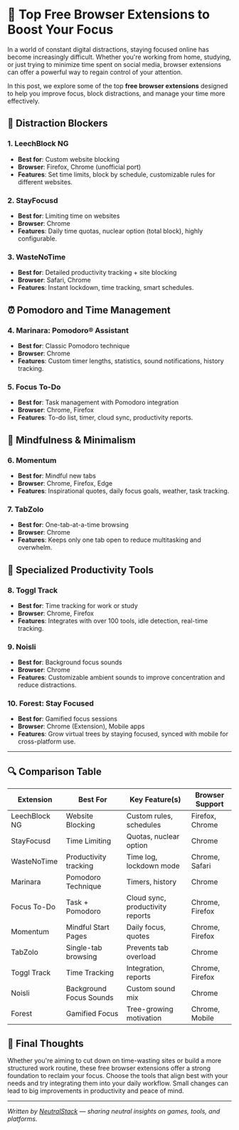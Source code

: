 # 🧠 Top Free Browser Extensions to Boost Your Focus

In a world of constant digital distractions, staying focused online has become increasingly difficult. Whether you're working from home, studying, or just trying to minimize time spent on social media, browser extensions can offer a powerful way to regain control of your attention.

In this post, we explore some of the top **free browser extensions** designed to help you improve focus, block distractions, and manage your time more effectively.

## 🚫 Distraction Blockers

### 1. **LeechBlock NG**
- **Best for**: Custom website blocking
- **Browser**: Firefox, Chrome (unofficial port)
- **Features**: Set time limits, block by schedule, customizable rules for different websites.

### 2. **StayFocusd**
- **Best for**: Limiting time on websites
- **Browser**: Chrome
- **Features**: Daily time quotas, nuclear option (total block), highly configurable.

### 3. **WasteNoTime**
- **Best for**: Detailed productivity tracking + site blocking
- **Browser**: Safari, Chrome
- **Features**: Instant lockdown, time tracking, smart schedules.

## ⏰ Pomodoro and Time Management

### 4. **Marinara: Pomodoro® Assistant**
- **Best for**: Classic Pomodoro technique
- **Browser**: Chrome
- **Features**: Custom timer lengths, statistics, sound notifications, history tracking.

### 5. **Focus To-Do**
- **Best for**: Task management with Pomodoro integration
- **Browser**: Chrome, Firefox
- **Features**: To-do list, timer, cloud sync, productivity reports.

## 👀 Mindfulness & Minimalism

### 6. **Momentum**
- **Best for**: Mindful new tabs
- **Browser**: Chrome, Firefox, Edge
- **Features**: Inspirational quotes, daily focus goals, weather, task tracking.

### 7. **TabZolo**
- **Best for**: One-tab-at-a-time browsing
- **Browser**: Chrome
- **Features**: Keeps only one tab open to reduce multitasking and overwhelm.

## 🧩 Specialized Productivity Tools

### 8. **Toggl Track**
- **Best for**: Time tracking for work or study
- **Browser**: Chrome, Firefox
- **Features**: Integrates with over 100 tools, idle detection, real-time tracking.

### 9. **Noisli**
- **Best for**: Background focus sounds
- **Browser**: Chrome
- **Features**: Customizable ambient sounds to improve concentration and reduce distractions.

### 10. **Forest: Stay Focused**
- **Best for**: Gamified focus sessions
- **Browser**: Chrome (Extension), Mobile apps
- **Features**: Grow virtual trees by staying focused, synced with mobile for cross-platform use.

---

## 🔍 Comparison Table

| Extension              | Best For                      | Key Feature(s)                    | Browser Support     |
|------------------------|-------------------------------|-----------------------------------|----------------------|
| LeechBlock NG          | Website Blocking              | Custom rules, schedules           | Firefox, Chrome     |
| StayFocusd             | Time Limiting                 | Quotas, nuclear option            | Chrome              |
| WasteNoTime            | Productivity tracking         | Time log, lockdown mode           | Chrome, Safari      |
| Marinara               | Pomodoro Technique            | Timers, history                   | Chrome              |
| Focus To-Do            | Task + Pomodoro               | Cloud sync, productivity reports  | Chrome, Firefox     |
| Momentum               | Mindful Start Pages           | Daily focus, quotes               | Chrome, Firefox     |
| TabZolo                | Single-tab browsing           | Prevents tab overload             | Chrome              |
| Toggl Track            | Time Tracking                 | Integration, reports              | Chrome, Firefox     |
| Noisli                 | Background Focus Sounds       | Custom sound mix                  | Chrome              |
| Forest                 | Gamified Focus                | Tree-growing motivation           | Chrome, Mobile      |

## 🎯 Final Thoughts

Whether you're aiming to cut down on time-wasting sites or build a more structured work routine, these free browser extensions offer a strong foundation to reclaim your focus. Choose the tools that align best with your needs and try integrating them into your daily workflow. Small changes can lead to big improvements in productivity and peace of mind.

---

*Written by [NeutralStack](https://github.com/neutralstack) — sharing neutral insights on games, tools, and platforms.*
